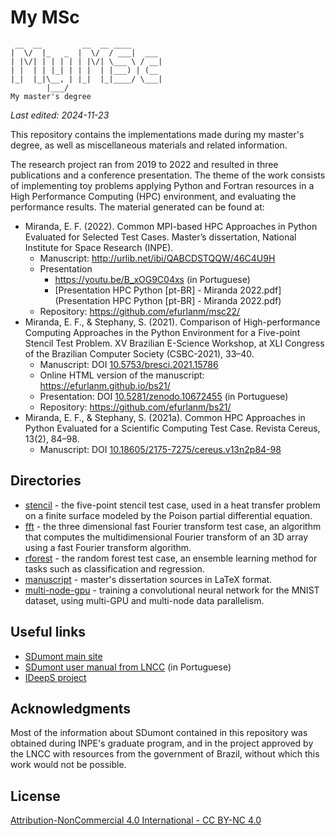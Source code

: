 # My MSc

     __  __         __  __ ____
    |  \/  |_   _  |  \/  / ___|  ___
    | |\/| | | | | | |\/| \___ \ / __|
    | |  | | |_| | | |  | |___) | (__
    |_|  |_|\__, | |_|  |_|____/ \___|
            |___/
    My master's degree

*Last edited: 2024-11-23*

This repository contains the implementations made during my master's degree, as well as miscellaneous materials and related information. 

The research project ran from 2019 to 2022 and resulted in three publications and a conference presentation. The theme of the work consists of implementing toy problems applying Python and Fortran resources in a High Performance Computing (HPC) environment, and evaluating the performance results. The material generated can be found at:

- Miranda, E. F. (2022). Common MPI-based HPC Approaches in Python Evaluated for Selected Test Cases. Master’s dissertation, National Institute for Space Research (INPE).
     - Manuscript: <http://urlib.net/ibi/QABCDSTQQW/46C4U9H>
     - Presentation
          - <https://youtu.be/B_xOG9C04xs> (in Portuguese)
          - [Presentation HPC Python [pt-BR] - Miranda 2022.pdf](Presentation HPC Python [pt-BR] - Miranda 2022.pdf)
     - Repository: <https://github.com/efurlanm/msc22/>
- Miranda, E. F., & Stephany, S. (2021). Comparison of High-performance Computing Approaches in the Python Environment for a Five-point Stencil Test Problem. XV Brazilian E-Science Workshop, at XLI Congress of the Brazilian Computer Society (CSBC-2021), 33–40. 
     - Manuscript: DOI [10.5753/bresci.2021.15786](https://doi.org/10.5753/bresci.2021.15786)
     - Online HTML version of the manuscript: <https://efurlanm.github.io/bs21/>
     - Presentation: DOI [10.5281/zenodo.10672455](https://zenodo.org/doi/10.5281/zenodo.10672455) (in Portuguese)
     - Repository: <https://github.com/efurlanm/bs21/>
- Miranda, E. F., & Stephany, S. (2021a). Common HPC Approaches in Python Evaluated for a Scientific Computing Test Case. Revista Cereus, 13(2), 84–98.
     - Manuscript: DOI [10.18605/2175-7275/cereus.v13n2p84-98](https://doi.org/10.18605/2175-7275/cereus.v13n2p84-98)

## Directories

- [stencil](stencil) - the five-point stencil test case, used in a heat transfer problem on a finite surface modeled by the Poison partial differential equation.
- [fft](fft) - the three dimensional fast Fourier transform test case, an algorithm that computes the multidimensional Fourier transform of an 3D array using a fast Fourier transform algorithm.
- [rforest](rforest) - the random forest test case, an ensemble learning method for tasks such as classification and regression.
- [manuscript](manuscript) - master's dissertation sources in LaTeX format.
- [multi-node-gpu](multi-node-gpu) - training a convolutional neural network for the MNIST dataset, using multi-GPU and multi-node data parallelism.

## Useful links

- [SDumont main site](http://sdumont.lncc.br)
- [SDumont user manual from LNCC](http://sdumont.lncc.br/support_manual.php) (in Portuguese)
- [IDeepS project](http://github.com/vsantjr/IDeepS)

## Acknowledgments

Most of the information about SDumont contained in this repository was obtained during INPE's graduate program, and in the project approved by the LNCC with resources from the government of Brazil, without which this work would not be possible.

## License

[Attribution-NonCommercial 4.0 International - CC BY-NC 4.0](https://creativecommons.org/licenses/by-nc/4.0/)
